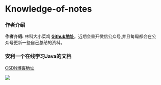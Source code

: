 # Knowledge-of-notes

### 作者介绍

**作者介绍:**  林科大小菜鸡  **[Github地址](https://github.com/GpsLypy)**。近期会重开微信公众号,并且每周都会在公众号更新一些自己总结的资料。

### 安利一个在线学习Java的文档

[CSDN博客地址](https://blog.csdn.net/weixin_46269257?spm=1001.2014.3001.5343)

![](https://imgkr.cn-bj.ufileos.com/66f3a716-b3cc-469b-9b61-8be00244305c.png)

